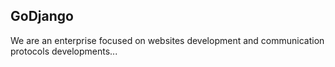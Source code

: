 ## GoDjango
We are an enterprise focused on websites development and communication protocols developments...

